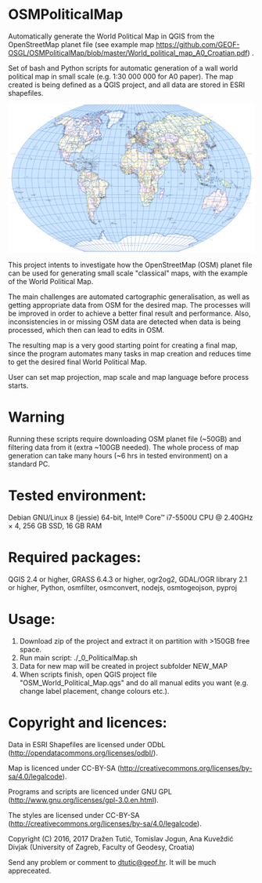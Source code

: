 # OSMPoliticalMap
Automatically generate the World Political Map in QGIS from the OpenStreetMap planet file (see example map https://github.com/GEOF-OSGL/OSMPoliticalMap/blob/master/World_political_map_A0_Croatian.pdf) .

Set of bash and Python scripts for automatic generation of a wall world political map in small scale (e.g. 1:30 000 000 for A0 paper). The map created is being defined as a QGIS project, and all data are stored in ESRI shapefiles.

![alt tag](osm_political_map.png)

This project intents to investigate how the OpenStreetMap (OSM) planet file can be used for generating small scale "classical" maps, with the example of the World Political Map.

The main challenges are automated cartographic generalisation, as well as getting appropriate data from OSM for the desired map. The processes will be improved in order to achieve a better final result and performance. Also, inconsistencies in or missing OSM data are detected when data is being processed, which then can lead to edits in OSM.

The resulting map is a very good starting point for creating a final map, since the program automates many tasks in map creation and reduces time to get the desired final World Political Map.

User can set map projection, map scale and map language before process starts. 

# Warning
Running these scripts require downloading OSM planet file (~50GB) and filtering data from it (extra ~100GB needed). The whole process of map generation can take many hours (~6 hrs in tested environment) on a standard PC.

# Tested environment:
Debian GNU/Linux 8 (jessie) 64-bit, 
Intel® Core™ i7-5500U CPU @ 2.40GHz × 4, 
256 GB SSD, 
16 GB RAM

# Required packages:
QGIS 2.4 or higher, 
GRASS 6.4.3 or higher, 
ogr2og2, 
GDAL/OGR library 2.1 or higher, 
Python, 
osmfilter, 
osmconvert,
nodejs,
osmtogeojson,
pyproj

# Usage:
1. Download zip of the project and extract it on partition with >150GB free space.
2. Run main script: ./_0_PoliticalMap.sh
3. Data for new map will be created in project subfolder NEW_MAP
4. When scripts finish, open QGIS project file "OSM_World_Political_Map.qgs" and do all manual edits you want (e.g. change label placement, change colours etc.). 

# Copyright and licences:
Data in ESRI Shapefiles are licensed under ODbL (http://opendatacommons.org/licenses/odbl/).

Map is licenced under CC-BY-SA (http://creativecommons.org/licenses/by-sa/4.0/legalcode).

Programs and scripts are licenced under GNU GPL (http://www.gnu.org/licenses/gpl-3.0.en.html).

The styles are licensed under CC-BY-SA (http://creativecommons.org/licenses/by-sa/4.0/legalcode).

Copyright (C) 2016, 2017 Dražen Tutić, Tomislav Jogun, Ana Kuveždić Divjak (University of Zagreb, Faculty of Geodesy, Croatia)

Send any problem or comment to dtutic@geof.hr. It will be much appreceated.


